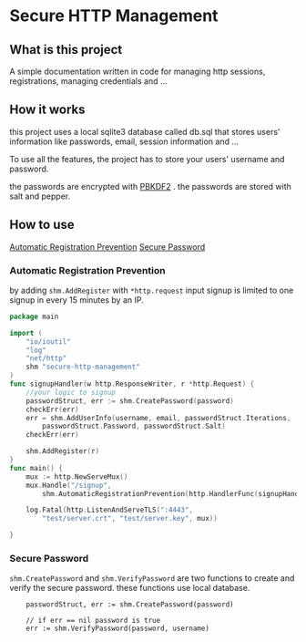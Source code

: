 # Secure HTTP Management

## What is this project

A simple documentation written in code for managing http 
sessions, registrations, managing
 credentials and ...
 
## How it works

this project uses a local sqlite3 
database called db.sql that stores users'
information like passwords, email,
session information and ...

To use all the features, the project
has to store your users' username
and password.

the passwords are encrypted with
[PBKDF2](https://en.wikipedia.org/wiki/PBKDF2)
. the passwords are stored with salt
and pepper.

## How to use

[Automatic Registration Prevention](#Automatic-Registration-Prevention)
[Secure Password](#Secure-Password)

### Automatic Registration Prevention

by adding ```shm.AddRegister``` with
```*http.request``` input signup
is limited to one signup in every
15 minutes by an IP.

```go
package main

import (
	"io/ioutil"
	"log"
	"net/http"
	shm "secure-http-management"
)
func signupHandler(w http.ResponseWriter, r *http.Request) {
    //your logic to signup
    passwordStruct, err := shm.CreatePassword(password)
	checkErr(err)
	err = shm.AddUserInfo(username, email, passwordStruct.Iterations,
		passwordStruct.Password, passwordStruct.Salt)
	checkErr(err)

	shm.AddRegister(r)
}
func main() {
    mux := http.NewServeMux()
	mux.Handle("/signup",
		shm.AutomaticRegistrationPrevention(http.HandlerFunc(signupHandler)))

	log.Fatal(http.ListenAndServeTLS(":4443",
		"test/server.crt", "test/server.key", mux))

}
```

### Secure Password

```shm.CreatePassword``` and 
```shm.VerifyPassword``` are
two functions to create and verify
the secure password.
these functions use local database.
```
    passwordStruct, err := shm.CreatePassword(password)
    
    // if err == nil password is true
    err := shm.VerifyPassword(password, username)
```